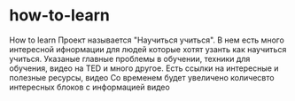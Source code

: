 # how-to-learn
How to learn
Проект называется "Научиться учиться". В нем есть много интересной ифнормации для людей которые хотят узанть как научиться учиться. Указаные главные проблемы в обучении,
техники для обучения, видео на TED и много другое.
Есть ссылки на интересные и полезные ресурсы, видео 
Со временем будет увеличено количесвто интересных блоков с информацией видео
